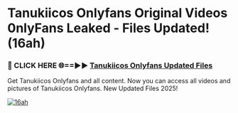# Tanukiicos Onlyfans Original Videos 0nlyFans Leaked - Files Updated! (16ah)

<h3>🔴 CLICK HERE 🌐==►► <a href="https://tinyurl.com/ehrbuxhb" rel="nofollow">Tanukiicos Onlyfans Updated Files</a></h3>

Get Tanukiicos Onlyfans and all content. Now you can access all videos and pictures of Tanukiicos Onlyfans. New Updated Files 2025!

[![16ah](https://i.imgur.com/lVYEuWS.gif)](https://tinyurl.com/ehrbuxhb)
